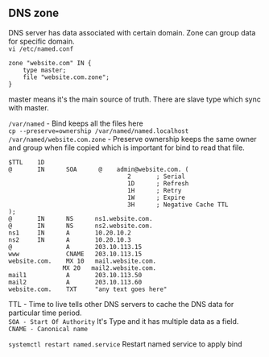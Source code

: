 ## DNS zone

DNS server has data associated with certain domain. Zone can group data for specific domain.  
`vi /etc/named.conf`  

	zone "website.com" IN {
		type master;
		file "website.com.zone";
	}  

master means it's the main source of truth. There are slave type which sync with master.  

`/var/named` - Bind keeps all the files here   
`cp --preserve=ownership /var/named/named.localhost /var/named/website.com.zone` - Preserve ownership keeps the same owner and group when file copied which is important for bind to read that file.  
 ```
$TTL    1D
@       IN      SOA      @    admin@website.com. (
                                  2       ; Serial
                                  1D      ; Refresh
                                  1H      ; Retry
                                  1W      ; Expire
                                  3H      ; Negative Cache TTL
);
@       IN      NS      ns1.website.com.
@       IN      NS      ns2.website.com.
ns1     IN      A       10.20.10.2
ns2     IN      A       10.20.10.3
@               A       203.10.113.15
www             CNAME   203.10.113.15
website.com.    MX 10   mail.website.com.
                MX 20   mail2.website.com.
mail1           A       203.10.113.50
mail2           A       203.10.113.60
website.com.    TXT     "any text goes here"
```

TTL - Time to live tells other DNS servers to cache the DNS data for particular time period.  
`SOA - Start Of Authority` It's Type and it has multiple data as a field.  
`CNAME - Canonical name`  

`systemctl restart named.service` Restart named service to apply bind  